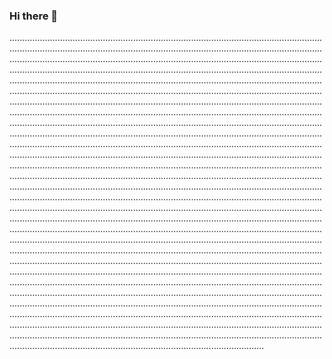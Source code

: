 ### Hi there 👋

.................................................................................................................................................................................................................................................................................................................................................................................................................................................................................................................................................................................................................................................................................................................................................................................................................................................................................................................................................................................................................................................................................................................................................................................................................................................................................................................................................................................................................................................................................................................................................................................................................................................................................................................................................................................................................................................................................................................................................................................................................................................................................................................................................................................................................................................................................................................................................................................................................................................................................................................................................................................................................................................................................................................................................................................................................................................................................................................................................................................................................................................................................................................................................................................................................................................................................................................................................................................................................................................................................................................................................................................................................................................................................................................................................................................................................................................